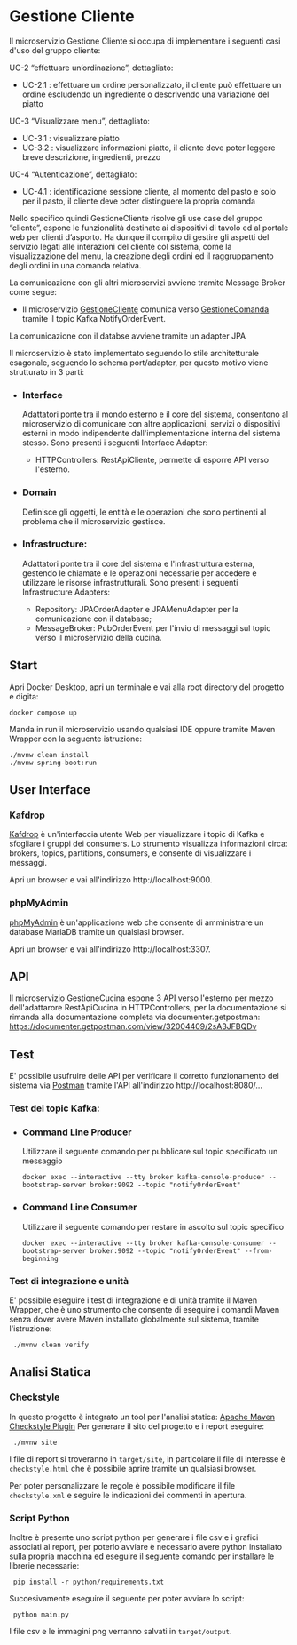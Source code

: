 # Gestione Cliente
Il microservizio Gestione Cliente si occupa di implementare i seguenti casi d'uso del gruppo cliente:

UC-2 “effettuare un’ordinazione”, dettagliato:
- UC-2.1 : effettuare un ordine personalizzato, il cliente può effettuare un ordine escludendo un ingrediente o 
descrivendo una variazione del piatto

UC-3 “Visualizzare menu”, dettagliato:
- UC-3.1 : visualizzare piatto
- UC-3.2 : visualizzare informazioni piatto, il cliente deve poter leggere breve descrizione, ingredienti, prezzo

UC-4 “Autenticazione”, dettagliato:
- UC-4.1 : identificazione sessione cliente, al momento del pasto e solo per il pasto, il cliente deve poter distinguere la propria comanda

Nello specifico quindi GestioneCliente risolve gli use case del gruppo “cliente”, espone le funzionalità destinate ai 
dispositivi di tavolo ed al portale web per clienti d’asporto. Ha dunque il compito di gestire gli aspetti del servizio
legati alle interazioni del cliente col sistema, come la visualizzazione del menu, la creazione degli ordini ed il 
raggruppamento degli ordini in una comanda relativa.

La comunicazione con gli altri microservizi avviene tramite Message Broker come segue:
- Il microservizio [GestioneCliente](https://github.com/giorgio-hash/GestioneCliente) comunica verso [GestioneComanda](https://github.com/giorgio-hash/GestioneComanda) tramite il topic Kafka NotifyOrderEvent.

La comunicazione con il databse avviene tramite un adapter JPA

Il microservizio è stato implementato seguendo lo stile architetturale esagonale, seguendo lo schema port/adapter,
per questo motivo viene strutturato in 3 parti:

- ### Interface
  Adattatori ponte tra il mondo esterno e il core del sistema, consentono al microservizio di comunicare con altre applicazioni, servizi o dispositivi esterni in modo         indipendente dall'implementazione interna del sistema stesso. Sono presenti i seguenti Interface Adapter:
    - HTTPControllers: RestApiCliente, permette di esporre API verso l'esterno.
  
- ### Domain
  Definisce gli oggetti, le entità e le operazioni che sono pertinenti al problema che il microservizio gestisce.

- ### Infrastructure:
  Adattatori ponte tra il core del sistema e l'infrastruttura esterna, gestendo le chiamate e le operazioni necessarie per accedere e utilizzare le risorse infrastrutturali.     Sono presenti i seguenti Infrastructure Adapters:
    - Repository: JPAOrderAdapter e JPAMenuAdapter per la comunicazione con il database;
    - MessageBroker: PubOrderEvent per l'invio di messaggi sul topic verso il microservizio della cucina.

## Start
Apri Docker Desktop, apri un terminale e vai alla root directory del progetto e digita:
```shell
docker compose up
```
Manda in run il microservizio usando qualsiasi IDE oppure tramite Maven Wrapper con la seguente istruzione:
```shell
./mvnw clean install
./mvnw spring-boot:run
```

## User Interface

### Kafdrop
[Kafdrop](https://github.com/obsidiandynamics/kafdrop) è un'interfaccia utente Web per visualizzare i topic di Kafka
e sfogliare i gruppi dei consumers.
Lo strumento visualizza informazioni circa: brokers, topics, partitions, consumers, e consente di visualizzare i messaggi.

Apri un browser e vai all'indirizzo http://localhost:9000.

### phpMyAdmin
[phpMyAdmin](https://www.phpmyadmin.net/) è un'applicazione web che consente di amministrare un database MariaDB tramite un qualsiasi browser.

Apri un browser e vai all'indirizzo http://localhost:3307.

## API
Il microservizio GestioneCucina espone 3 API verso l'esterno per mezzo dell'adattarore RestApiCucina in HTTPControllers,
per la documentazione si rimanda alla documentazione completa via documenter.getpostman: https://documenter.getpostman.com/view/32004409/2sA3JFBQDv

## Test
E' possibile usufruire delle API per verificare il corretto funzionamento del sistema
via [Postman](https://web.postman.co//) tramite l'API all'indirizzo http://localhost:8080/...

### Test dei topic Kafka:
- ### Command Line Producer
    Utilizzare il seguente comando per pubblicare sul topic specificato un messaggio
    ```shell
    docker exec --interactive --tty broker kafka-console-producer --bootstrap-server broker:9092 --topic "notifyOrderEvent"
    ```

- ### Command Line Consumer
    Utilizzare il seguente comando per restare in ascolto sul topic specifico
    ```shell
    docker exec --interactive --tty broker kafka-console-consumer --bootstrap-server broker:9092 --topic "notifyOrderEvent" --from-beginning
    ```
### Test di integrazione e unità
E' possibile eseguire i test di integrazione e di unità tramite il Maven Wrapper, che è uno strumento che consente di eseguire i comandi Maven senza dover avere Maven installato globalmente sul sistema, tramite l'istruzione:
```shell
 ./mvnw clean verify
 ```
## Analisi Statica
### Checkstyle
In questo progetto è integrato un tool per l'analisi statica: 
[Apache Maven Checkstyle Plugin](https://maven.apache.org/plugins/maven-checkstyle-plugin/index.html)
Per generare il sito del progetto e i report eseguire:
```shell
 ./mvnw site
 ```
I file di report si troveranno in ```target/site```, in particolare il file di interesse è 
```checkstyle.html``` che è possibile aprire tramite un qualsiasi browser.

Per poter personalizzare le regole è possibile modificare il file ```checkstyle.xml``` e seguire le indicazioni 
dei commenti in apertura.
### Script Python
Inoltre è presente uno script python per generare i file csv e i grafici associati ai report, per poterlo avviare
è necessario avere python installato sulla propria macchina ed eseguire il seguente comando
per installare le librerie necessarie:
```shell
 pip install -r python/requirements.txt
 ```
Succesivamente eseguire il seguente per poter avviare lo script:
```shell
 python main.py
 ```
I file csv e le immagini png verranno salvati in ```target/output```.
